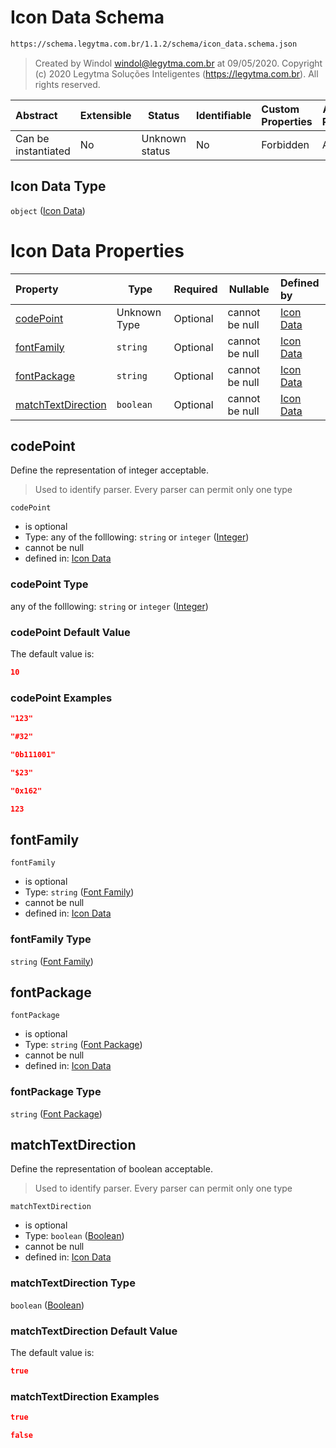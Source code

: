 # Icon Data Schema

```txt
https://schema.legytma.com.br/1.1.2/schema/icon_data.schema.json
```




> Created by Windol [windol@legytma.com.br](mailto:windol@legytma.com.br) at 09/05/2020.
> Copyright (c) 2020 Legytma Soluções Inteligentes (<https://legytma.com.br>). All rights reserved.
>

| Abstract            | Extensible | Status         | Identifiable | Custom Properties | Additional Properties | Access Restrictions | Defined In                                                                      |
| :------------------ | ---------- | -------------- | ------------ | :---------------- | --------------------- | ------------------- | ------------------------------------------------------------------------------- |
| Can be instantiated | No         | Unknown status | No           | Forbidden         | Allowed               | none                | [icon_data.schema.json](../schema/icon_data.schema.json) |

## Icon Data Type

`object` ([Icon Data](icon_data.md))

# Icon Data Properties

| Property                                  | Type         | Required | Nullable       | Defined by                                                                                                                                                 |
| :---------------------------------------- | ------------ | -------- | -------------- | :--------------------------------------------------------------------------------------------------------------------------------------------------------- |
| [codePoint](#codePoint)                   | Unknown Type | Optional | cannot be null | [Icon Data](color-allof-integer.md)                                |
| [fontFamily](#fontFamily)                 | `string`     | Optional | cannot be null | [Icon Data](icon_data-properties-font-family.md)            |
| [fontPackage](#fontPackage)               | `string`     | Optional | cannot be null | [Icon Data](icon_data-properties-font-package.md)          |
| [matchTextDirection](#matchTextDirection) | `boolean`    | Optional | cannot be null | [Icon Data](button_bar_theme_data-properties-boolean.md) |

## codePoint

Define the representation of integer acceptable.


> Used to identify parser. Every parser can permit only one type
>

`codePoint`

-   is optional
-   Type: any of the folllowing: `string` or `integer` ([Integer](color-allof-integer.md))
-   cannot be null
-   defined in: [Icon Data](color-allof-integer.md)

### codePoint Type

any of the folllowing: `string` or `integer` ([Integer](color-allof-integer.md))

### codePoint Default Value

The default value is:

```json
10
```

### codePoint Examples

```json
"123"
```

```json
"#32"
```

```json
"0b111001"
```

```json
"$23"
```

```json
"0x162"
```

```json
123
```

## fontFamily




`fontFamily`

-   is optional
-   Type: `string` ([Font Family](icon_data-properties-font-family.md))
-   cannot be null
-   defined in: [Icon Data](icon_data-properties-font-family.md)

### fontFamily Type

`string` ([Font Family](icon_data-properties-font-family.md))

## fontPackage




`fontPackage`

-   is optional
-   Type: `string` ([Font Package](icon_data-properties-font-package.md))
-   cannot be null
-   defined in: [Icon Data](icon_data-properties-font-package.md)

### fontPackage Type

`string` ([Font Package](icon_data-properties-font-package.md))

## matchTextDirection

Define the representation of boolean acceptable.


> Used to identify parser. Every parser can permit only one type
>

`matchTextDirection`

-   is optional
-   Type: `boolean` ([Boolean](button_bar_theme_data-properties-boolean.md))
-   cannot be null
-   defined in: [Icon Data](button_bar_theme_data-properties-boolean.md)

### matchTextDirection Type

`boolean` ([Boolean](button_bar_theme_data-properties-boolean.md))

### matchTextDirection Default Value

The default value is:

```json
true
```

### matchTextDirection Examples

```json
true
```

```json
false
```

